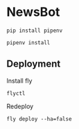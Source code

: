 # NewsBot

```shell
pip install pipenv
```

```shell
pipenv install
```

## Deployment

Install fly
```shell
flyctl
```

Redeploy
```shell
fly deploy --ha=false
```
